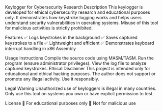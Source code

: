 Keylogger for Cybersecurity Research
Description
This keylogger is developed for ethical cybersecurity research and educational purposes only. It demonstrates how keystroke logging works and helps users understand security vulnerabilities in operating systems. Misuse of this tool for malicious activities is strictly prohibited.

Features
✅ Logs keystrokes in the background
✅ Saves captured keystrokes to a file
✅ Lightweight and efficient
✅ Demonstrates keyboard interrupt handling in x86 Assembly

Usage Instructions
Compile the source code using MASM/TASM.
Run the program (ensure administrator privileges).
View the log file to analyze captured keystrokes.
Ethical Disclaimer
This project is intended only for educational and ethical hacking purposes. The author does not support or promote any illegal activity. Use it responsibly.

Legal Warning
Unauthorized use of keyloggers is illegal in many countries. Only use this tool on systems you own or have explicit permission to test.

License
🔹 For educational purposes only
🔹 Not for malicious use

